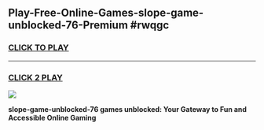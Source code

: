 
## Play-Free-Online-Games-slope-game-unblocked-76-Premium #rwqgc
<h3>
<a href="https://premium.freeplayer.one?title=slope-game-unblocked-76&ref=8M">CLICK TO PLAY</a></h3>
<hr>

<h3>
<a href="https://premium.freeplayer.one?title=slope-game-unblocked-76&ref=8M">CLICK 2 PLAY</a>
  
</h3>

<a href="https://premium.freeplayer.one?title=slope-game-unblocked-76&ref=8M"><img src="https://clearcache.store/games.png"></a>


**slope-game-unblocked-76 games unblocked: Your Gateway to Fun and Accessible Online Gaming**
